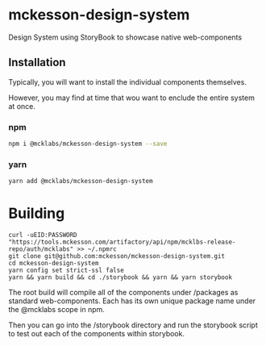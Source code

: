 # mckesson-design-system
Design System using StoryBook to showcase native web-components


## Installation

Typically, you will want to install the individual components themselves. 


However, you may find at time that wou want to enclude the entire system at once.

### npm
```bash
npm i @mcklabs/mckesson-design-system --save
```

### yarn
```bash
yarn add @mcklabs/mckesson-design-system
```

# Building
```
curl -uEID:PASSWORD "https://tools.mckesson.com/artifactory/api/npm/mcklbs-release-repo/auth/mcklabs" >> ~/.npmrc
git clone git@github.com:mckesson/mckesson-design-system.git
cd mckesson-design-system
yarn config set strict-ssl false
yarn && yarn build && cd ./storybook && yarn && yarn storybook
```
The root build will compile all of the components under /packages as standard web-components. Each has its own unique package name under the @mcklabs scope in npm.

Then you can go into the /storybook directory and run the storybook script to test out each of the components within storybook.

